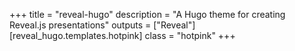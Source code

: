 +++
title = "reveal-hugo"
description = "A Hugo theme for creating Reveal.js presentations"
outputs = ["Reveal"]
[reveal_hugo.templates.hotpink]
class = "hotpink"
+++

